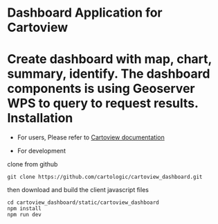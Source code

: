# Dashboard Application for Cartoview

Create dashboard with map, chart, summary, identify. The dashboard components is using Geoserver WPS to query to request results.
Installation
============
- For users, Please refer to [Cartoview documentation](http://cartologic.github.io/market/)

- For development

clone from github
```
git clone https://github.com/cartologic/cartoview_dashboard.git
```
then download and build the client javascript files
```
cd cartoview_dashboard/static/cartoview_dashboard
npm install
npm run dev
```
